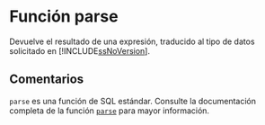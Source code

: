 ﻿---
Autogenerated: true
---

# Función  parse

Devuelve el resultado de una expresión, traducido al tipo de datos solicitado en [!INCLUDE[ssNoVersion](../../includes/ssnoversion-md.md)].

## Comentarios 

`parse` es una función de SQL estándar. Consulte la documentación completa de la función [`parse`](https://learn.microsoft.com/es-es/sql/t-sql/functions/parse-transact-sql) para mayor información.

